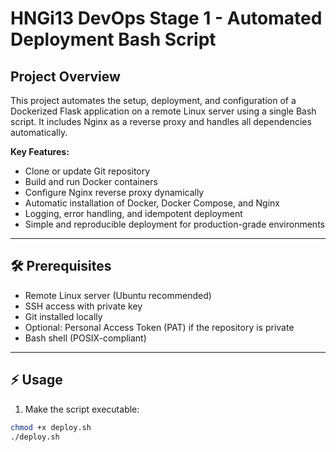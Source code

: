 # HNGi13 DevOps Stage 1 - Automated Deployment Bash Script

## Project Overview
This project automates the setup, deployment, and configuration of a Dockerized Flask application on a remote Linux server using a single Bash script. It includes Nginx as a reverse proxy and handles all dependencies automatically.

**Key Features:**
- Clone or update Git repository
- Build and run Docker containers
- Configure Nginx reverse proxy dynamically
- Automatic installation of Docker, Docker Compose, and Nginx
- Logging, error handling, and idempotent deployment
- Simple and reproducible deployment for production-grade environments

---

## 🛠 Prerequisites
- Remote Linux server (Ubuntu recommended)
- SSH access with private key
- Git installed locally
- Optional: Personal Access Token (PAT) if the repository is private
- Bash shell (POSIX-compliant)

---

## ⚡ Usage

1. Make the script executable:
```bash
chmod +x deploy.sh
./deploy.sh
